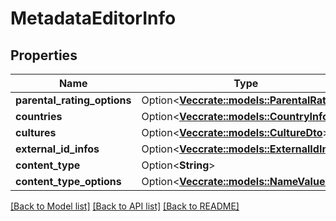 # MetadataEditorInfo

## Properties

Name | Type | Description | Notes
------------ | ------------- | ------------- | -------------
**parental_rating_options** | Option<[**Vec<crate::models::ParentalRating>**](ParentalRating.md)> |  | [optional]
**countries** | Option<[**Vec<crate::models::CountryInfo>**](CountryInfo.md)> |  | [optional]
**cultures** | Option<[**Vec<crate::models::CultureDto>**](CultureDto.md)> |  | [optional]
**external_id_infos** | Option<[**Vec<crate::models::ExternalIdInfo>**](ExternalIdInfo.md)> |  | [optional]
**content_type** | Option<**String**> |  | [optional]
**content_type_options** | Option<[**Vec<crate::models::NameValuePair>**](NameValuePair.md)> |  | [optional]

[[Back to Model list]](../README.md#documentation-for-models) [[Back to API list]](../README.md#documentation-for-api-endpoints) [[Back to README]](../README.md)


